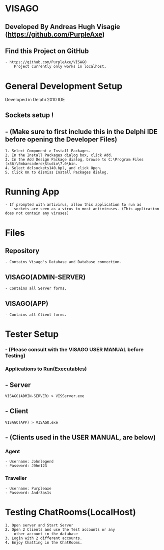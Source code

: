 # VISAGO
## Developed By Andreas Hugh Visagie (https://github.com/PurpleAxe)
## Find this Project on GitHub
	- https://github.com/PurpleAxe/VISAGO
		Project currently only works in localhost. 


# General Development Setup
Developed in Delphi 2010 IDE

## Sockets setup !
## - (Make sure to first include this in the Delphi IDE before opening the Developer Files)
	1. Select Component > Install Packages.
	2. In the Install Packages dialog box, click Add.
	3. In the Add Design Package dialog, browse to C:\Program Files (x86)\Embarcadero\Studio\7.0\bin.
	4. Select dclsockets140.bpl, and click Open.
	5. Click OK to dismiss Install Packages dialog.
		
		
# Running App
	- If prompted with antivirus, allow this application to run as 
		sockets are seen as a virus to most antiviruses. (This application does not contain any viruses)
		
		
# Files 
## Repository
	- Contains Visago's Database and Database connection.
		
## VISAGO(ADMIN-SERVER)
	- Contains all Server forms.
		
## VISAGO(APP)
	- Contains all Client forms.
		

# Tester Setup
### - (Please consult with the VISAGO USER MANUAL before Testing)	
### Applications to Run(Executables)
## - Server	
	VISAGO(ADMIN-SERVER) > VISServer.exe	
## - Client
	VISAGO(APP) > VISAGO.exe	
	
## - (Clients used in the USER MANUAL, are below)

### Agent
	- Username: Johnlegend
	- Password: J0hn123
	
### Traveller
	- Username: Purpleaxe
	- Password: Andr3as1s
		
		
# Testing ChatRooms(LocalHost)
	1. Open server and Start Server
	2. Open 2 Clients and use the Test accounts or any 
		other account in the database
	3. Login with 2 different accounts.
	4. Enjoy Chatting in the ChatRooms.
